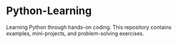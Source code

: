 # Python-Learning
Learning Python through hands-on coding. This repository contains examples, mini-projects, and problem-solving exercises.

